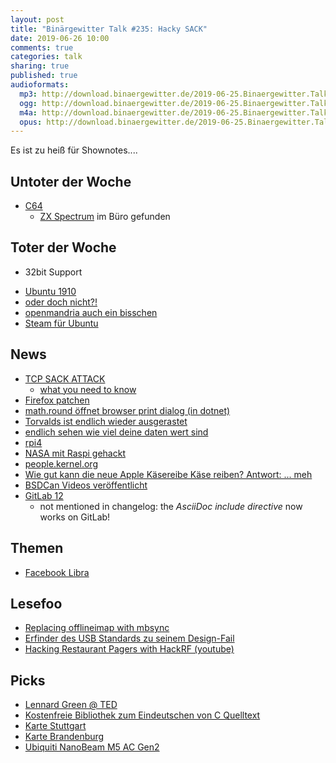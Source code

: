 ```yaml
---
layout: post
title: "Binärgewitter Talk #235: Hacky SACK"
date: 2019-06-26 10:00
comments: true
categories: talk
sharing: true
published: true
audioformats:
  mp3: http://download.binaergewitter.de/2019-06-25.Binaergewitter.Talk.235.mp3
  ogg: http://download.binaergewitter.de/2019-06-25.Binaergewitter.Talk.235.ogg
  m4a: http://download.binaergewitter.de/2019-06-25.Binaergewitter.Talk.235.m4a
  opus: http://download.binaergewitter.de/2019-06-25.Binaergewitter.Talk.235.opus
---
```

Es ist zu heiß für Shownotes....

## Untoter der Woche
- [C64](https://www.heise.de/newsticker/meldung/TheC64-Der-Commodore-Rechner-kommt-in-Originalgroesse-zurueck-4454962.html)
  * [ZX Spectrum](https://en.wikipedia.org/wiki/ZX_Spectrum) im Büro gefunden

## Toter der Woche
- 32bit Support
 * [Ubuntu 1910](https://www.pro-linux.de/news/1/27171/ubuntu-1910-ohne-unterst%C3%BCtzung-f%C3%BCr-32-bit.html)
 * [oder doch nicht?!]( https://www.heise.de/newsticker/meldung/Kehrtwende-Ubuntu-behaelt-32-Bit-x86-Unterstuetzung-vorerst-bei-4454815.html )
 * [openmandria auch ein bisschen](https://www.pro-linux.de/news/1/27179/openmandriva-unterst%C3%BCtzung-f%C3%BCr-32-bit-wird-eingeschr%C3%A4nkt.html)
 * [Steam für Ubuntu](https://www.pro-linux.de/news/1/27182/steam-valve-stellt-ubuntu-1910-infrage.html )


## News
- [TCP SACK ATTACK]( https://github.com/Netflix/security-bulletins/blob/master/advisories/third-party/2019-001.md )
  * [what you need to know]( https://isc.sans.edu/diary/rss/25046)
- [Firefox patchen]( https://www.heise.de/security/meldung/Jetzt-patchen-Attacken-gegen-Firefox-4450332.html )
- [math.round öffnet browser print dialog (in dotnet)]( https://github.com/dotnet/try/issues/290 )
- [Torvalds ist endlich wieder ausgerastet]( https://www.theregister.co.uk/2019/06/21/linus_torvalds_rant/ )
- [endlich sehen wie viel deine daten wert sind]( https://politics.slashdot.org/story/19/06/25/1518239/us-bill-to-force-tech-giants-to-tell-users-how-much-their-data-is-worth )
- [rpi4]( https://www.heise.de/ct/artikel/Raspberry-Pi-4-4-GByte-RAM-4K-USB-3-0-und-mehr-Rechenpower-4452964.html )
- [NASA mit Raspi gehackt]( https://www.tomshardware.com/news/nasa-hacked-raspberry-pi-cyber-security,39690.html )
- [people.kernel.org]( https://people.kernel.org/ )
- [Wie gut kann die neue Apple Käsereibe Käse reiben? Antwort: ... meh]( https://hackaday.com/2019/06/24/does-the-cheese-grater-do-a-great-grate-of-cheese/ )
- [BSDCan Videos veröffentlicht]( https://www.linux-magazin.de/news/bsdcan-veroeffentlicht-konferenz-videos/ )
- [GitLab 12]( https://about.gitlab.com/2019/06/22/gitlab-12-0-released/ )
  * not mentioned in changelog: the *AsciiDoc include directive* now works on GitLab! 

## Themen
- [Facebook Libra]( https://techcrunch.com/2019/06/18/facebook-libra/ )

## Lesefoo
- [Replacing offlineimap with mbsync]( https://people.kernel.org/mcgrof/replacing-offlineimap-with-mbsync )
- [Erfinder des USB Standards zu seinem Design-Fail]( https://mashable.com/article/usb-inventor-explains-difficulty/?europe=true )
- [Hacking Restaurant Pagers with HackRF (youtube)]( https://www.youtube.com/watch?v=ycLLb4eVZpI )

## Picks
- [Lennard Green @ TED]( https://www.youtube.com/watch?v=1_oa8m5Oq00 )
- [Kostenfreie Bibliothek zum Eindeutschen von C Quelltext]( https://old.reddit.com/r/de/comments/c39cvz/kostenfreie_bibliothek_zum_eindeutschen_von/ )
- [Karte Stuttgart]( https://gis6.stuttgart.de/maps/index.html )
- [Karte Brandenburg]( https://bb-viewer.geobasis-bb.de/ )
- [Ubiquiti NanoBeam M5 AC Gen2](https://amzn.to/2xbWBoO )

